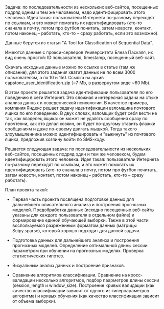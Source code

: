 Задача: по последовательности из нескольких веб-сайтов, посещенных подряд одним и тем же человеком, надо идентифицировать этого человека. Идея такая: пользователи Интернета по-разному переходят по ссылкам, и это может помогать их идентифицировать (кто-то сначала в почту, потом про футбол почитать, затем новости, контакт, потом наконец – работать, кто-то – сразу работать, если это возможно).

Данные берутся из статьи "A Tool for Classification of Sequential Data". 

Имеются данные с прокси-серверов Университета Блеза Паскаля, их вид очень простой: ID пользователя, timestamp, посещенный веб-сайт.

Скачать исходные данные можно по ссылке в статье (там же описание), для этого задания хватит данных не по всем 3000 пользователям, а по 10 и 150. Ссылка на архив capstone_user_identification.zip (~7 Mb, в развернутом виде ~60 Mb).

В этом проекте решается задача идентификации пользователя по его поведению в сети Интернет. Это сложная и интересная задача на стыке анализа данных и поведенческой психологии. В качестве примера, компания Яндекс решает задачу идентификации взломщика почтового ящика по его поведению. В двух словах, взломщик будет себя вести не так, как владелец ящика: он может не удалять сообщения сразу по прочтении, как это делал хозяин, он будет по-другому ставить флажки сообщениям и даже по-своему двигать мышкой. Тогда такого злоумышленника можно идентифицировать и "выкинуть" из почтового ящика, предложив хозяину войти по SMS-коду.

Решается следующая задача: по последовательности из нескольких веб-сайтов, посещенных подряд один и тем же человеком, будем идентифицировать этого человека. Идея такая: пользователи Интернета по-разному переходят по ссылкам, и это может помогать их идентифицировать (кто-то сначала в почту, потом про футбол почитать, затем новости, контакт, потом наконец – работать, кто-то – сразу работать).

План проекта такой:
- Первая часть проекта посвящена подготовке данных для дальнейшего описательного анализа и построения прогнозных моделей. Предобработка данных (исходно посещенные веб-сайты указаны для каждого пользователя в отдельном файле) и формирование единой обучающей выборки. Также в этой части воспользуемся разреженным форматом данных (матрицы Scipy.sparse), который хорошо подходит для данной задачи.

- Подготовка данных для дальнейшего анализа и построения прогнозных моделей. Определение оптимальной длины сессии параметром при обучении на прогнозных моделях. Проверка статистических гипотез.

- Визуальным анализ данных и построение признаков.

- Сравнение алгоритмов классификации. Сравнение на кросс-валидации несколько алгоритмов, подбор паарметров длины сессии (session_length и window_size). Построение кривых валидации (как качество классификации зависит от одного из гиперпараметров алгоритма) и кривых обучения (как качество классификации зависит от объема выборки).
